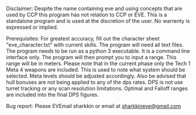 Disclaimer:
Despite the name containing eve and using concepts that are used by CCP this program has not relation to CCP or EVE. 
This is a standalone program and is used at the discretion of the user. No warrenty is expressed or implied.

Prerequisites:
For greatest accuracy, fill out the character sheet "eve_character.txt" with current skills. 
The program will need all text files. The program needs to be run as a python 3 executable. It is a command line interface only. The program will then prompt you to input a range. This range will be in meters.
Please note that in the current phase only the Tech 1 Meta 4 weapons are included. This is used to note what system should be selected. Meta levels should be adjusted accordingly.
Also be advised that hull bonuses are not being applied to any of the dps rates. 
DPS is not use turret tracking or any scan resolution limitations.
Optimal and Falloff ranges are included into the final DPS figures.

Bug report:
Please EVEmail sharkkin or email at sharkkineve@gmail.com
